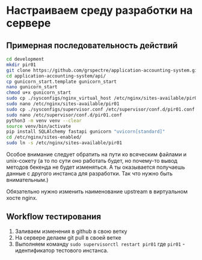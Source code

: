 # Настраиваем среду разработки на сервере

## Примерная последовательность действий

```bash
cd development
mkdir pir01
git clone https://github.com/grspectre/application-accounting-system.git
cd application-accounting-system/api/
cp gunicorn_start.template gunicorn_start
nano gunicorn_start
chmod u+x gunicorn_start
sudo cp ./sysconfigs/nginx_virtual_host /etc/nginx/sites-available/pir01
sudo nano /etc/nginx/sites-available/pir01
sudo cp ./sysconfigs/supervisor.conf /etc/supervisor/conf.d/pir01.conf
sudo nano /etc/supervisor/conf.d/pir01.conf
python3 -m venv venv --clear
source venv/bin/activate
pip install SQLAlchemy fastapi gunicorn "uvicorn[standard]"
cd /etc/nginx/sites-enabled/
sudo ln -s /etc/nginx/sites-available/pir01
```

Особое внимание следует обратить на пути ко всяческим файлами и unix-сокету (а то по сути оно работать будет, но почему-то вывод методов бекенда не будет изменяться. А ты оказывается получаешь данные с другого инстанса для разработки. Так что нужно быть внимательным.)

Обязательно нужно изменить наименование upstream в виртуальном хосте nginx.

## Workflow тестирования

1. Заливаем изменения в github в свою ветку
2. На сервере делаем git pull в своей ветке
3. Выполняем команду `sudo supervisorctl restart pir01` где `pir01` - идентификатор тестового инстанса.